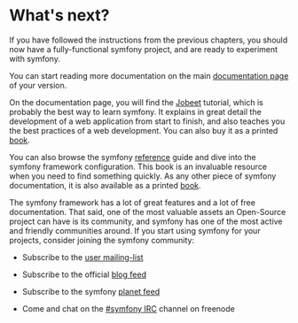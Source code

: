 What's next?
============

If you have followed the instructions from the previous chapters, you should
now have a fully-functional symfony project, and are ready to experiment with
symfony.

You can start reading more documentation on the main
[documentation page](http://www.symfony-project.org/doc/1_4/) of your version.

On the documentation page, you will find the
[Jobeet](http://www.symfony-project.org/jobeet/1_4/Doctrine/en/) tutorial,
which is probably the best way to learn symfony. It explains in great detail
the development of a web application from start to finish, and also teaches
you the best practices of a web development. You can also buy it as a printed
[book](http://www.amazon.com/gp/product/2918390062?ie=UTF8&tag=symfonyprojec-20&linkCode=as2&camp=1789&creative=390957&creativeASIN=2918390062).

You can also browse the symfony
[reference](http://www.symfony-project.org/reference/1_4/en/) guide and dive
into the symfony framework configuration. This book is an invaluable resource
when you need to find something quickly. As any other piece of symfony
documentation, it is also available as a printed
[book](http://www.amazon.com/gp/product/2918390054?ie=UTF8&tag=symfonyprojec-20&linkCode=as2&camp=1789&creative=9325&creativeASIN=2918390054).

The symfony framework has a lot of great features and a lot of free
documentation. That said, one of the most valuable assets an Open-Source
project can have is its community, and symfony has one of the most active and
friendly communities around. If you start using symfony for your projects,
consider joining the symfony community:

  * Subscribe to the [user mailing-list](http://groups.google.com/group/symfony-users)

  * Subscribe to the official [blog feed](http://feeds.feedburner.com/symfony/blog)

  * Subscribe to the symfony [planet feed](http://feeds.feedburner.com/symfony/planet)

  * Come and chat on the [#symfony IRC](irc://irc.freenode.net/symfony)
    channel on freenode
